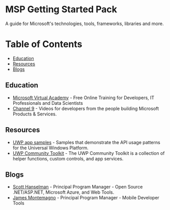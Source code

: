 # MSP Getting Started Pack
A guide for Microsoft's technologies, tools, frameworks, libraries and more.

# Table of Contents

* [Education](#education)
* [Resources](#resources)
* [Blogs](#blogs)

## Education

* [Microsoft Virtual Academy](https://mva.microsoft.com/) - Free Online Training for Developers, IT Professionals and Data Scientists
* [Channel 9](https://channel9.msdn.com/) - Videos for developers from the people building Microsoft Products & Services.


## Resources

* [UWP app samples](https://github.com/Microsoft/Windows-universal-samples) - Samples that demonstrate the API usage patterns for the Universal Windows Platform.
* [UWP Community Toolkit](https://github.com/Microsoft/UWPCommunityToolkit) - The UWP Community Toolkit is a collection of helper functions, custom controls, and app services.

## Blogs

* [Scott Hanselman](http://www.hanselman.com/blog/) - Principal Program Manager - Open Source .NET/ASP.NET, Microsoft Azure, and Web Tools.
* [James Montemagno](https://montemagno.com/) - Principal Program Manager - Mobile Developer Tools